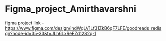 # Figma_project_Amirthavarshni
figma project link - https://www.figma.com/design/lndWqLV1Lf31ZkB6qF7LFE/goodreads_redisgn?node-id=35-33&t=JLh6LxReFZd12S2q-1
